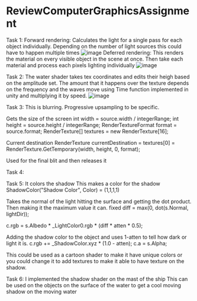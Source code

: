 # ReviewComputerGraphicsAssignment
 Task 1:
 Forward rendering: Calculates the light for a single pass for each object individually. Depending on the number of light sources this could have to happen multiple times
![image](https://user-images.githubusercontent.com/91763901/228612854-429ff5a8-5736-47bb-a6b6-0772a242e3a5.png)
Deferred rendering: This renders the material on every visible object in the scene at once. Then take each material and process each pixels lighting individually
![image](https://user-images.githubusercontent.com/91763901/228613270-6ad454a4-0c89-459d-a434-fa83bf1e72c5.png)

Task 2:
The water shader takes tex coordinates and edits their heigh based on the amplitude set. The amount that it happens over the texture depends on the frequency and the waves move using Time function implemented in unity and multiplying it by speed. 
![image](https://user-images.githubusercontent.com/91763901/228621502-d22f01cf-2445-4e8b-b2b4-538c3decfd8c.png)


Task 3:
This is blurring. Progressive upsampling to be specific. 


Gets the size of the screen
int width = source.width / integerRange;
int height = source.height / integerRange;
RenderTextureFormat format = source.format;
RenderTexture[] textures = new RenderTexture[16];

Current destination
RenderTexture currentDestination = textures[0] = RenderTexture.GetTemporary(width, height, 0, format);

Used for the final blit and then releases it


Task 4:



Task 5:
It colors the shadow
This makes a color for the shadow
ShadowColor("Shadow Color", Color) = (1,1,1,1)

Takes the normal of the light hitting the surface and getting the dot product. Then making it the maximum value it can. 
fixed diff = max(0, dot(s.Normal, lightDir));


c.rgb = s.Albedo * _LightColor0.rgb * (diff * atten * 0.5);

Adding the shadow color to the object and uses 1-atten to tell how dark or light it is. 
c.rgb += _ShadowColor.xyz * (1.0 - atten);
c.a = s.Alpha;

This could be used as a cartoon shader to make it have unique colors or you could change it to add textures to make it able to have texture on the shadow. 

Task 6:
I implemented the shadow shader on the mast of the ship
This can be used on the objects on the surface of the water to get a cool moving shadow on the moving water
